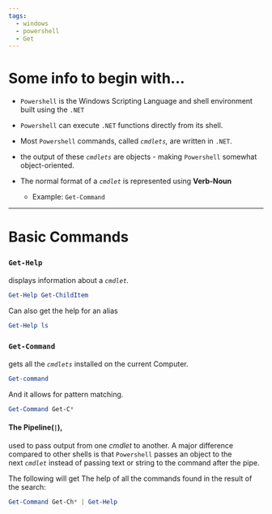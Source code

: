 ```yaml
---
tags:
  - windows
  - powershell
  - Get
---
```


# Some info to begin with...

- `Powershell` is the Windows Scripting Language and shell environment built using the `.NET`

- `Powershell` can execute `.NET` functions directly from its shell.

- Most `Powershell` commands, called _`cmdlets`,_ are written in `.NET`.

- the output of these _`cmdlets`_ are objects - making `Powershell` somewhat object-oriented.

- The normal format of a _`cmdlet`_ is represented using **Verb-Noun**
  - Example: `Get-Command`

---

# Basic Commands

### `Get-Help` 

displays information about a _`cmdlet`._
```powershell
Get-Help Get-ChildItem
```

Can also get the help for an alias
```powershell
Get-Help ls
```


### `Get-Command` 

gets all the _`cmdlets`_ installed on the current Computer.
```powershell
Get-command
```

And it allows for pattern matching.
```powershell
Get-Command Get-C* 
```

#### The Pipeline(`|`),
used to pass output from one _cmdlet_ to another. A major difference compared to other shells is that `Powershell` passes an object to the next _`cmdlet`_ instead of passing text or string to the command after the pipe.

The following will get The help of all the commands found in the result of the search:
```powershell
Get-Command Get-Ch* | Get-Help
```


